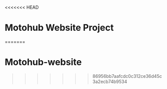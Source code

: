 <<<<<<< HEAD
# Motohub Website Project
=======
# Motohub-website
>>>>>>> 86956bb7aafcdc0c312ce36d45c3a2ecb74b9534
